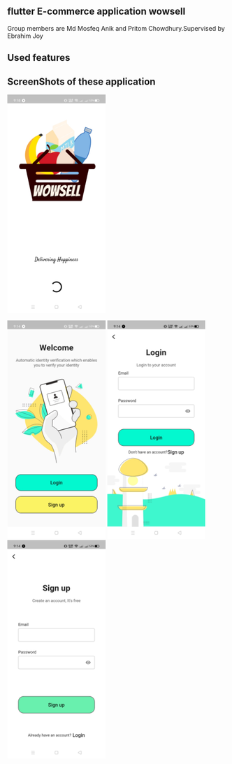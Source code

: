 ## flutter E-commerce application wowsell 


Group members are Md Mosfeq Anik and Pritom Chowdhury.Supervised by Ebrahim Joy

## Used features


## ScreenShots of these application

<img src="assets/screenshots/Splash_Screen.jpg" height="500em"/>

<img src="assets/screenshots/login_and_registration_Selection_Screen.jpg" height="500em"/>&nbsp;<img src="assets/screenshots/Login_screen.jpg" height="500em" />
&nbsp;<img src="assets/screenshots/Registration_screen.jpg" height="500em" />